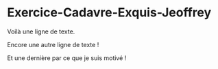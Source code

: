 # Exercice-Cadavre-Exquis-Jeoffrey

Voilà une ligne de texte.

Encore une autre ligne de texte !

Et une dernière par ce que je suis motivé !



